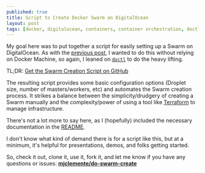 ```yaml
---
published: true
title: Script to Create Docker Swarm on DigitalOcean
layout: post
tags: [docker, digitalocean, containers, container orchestration, doctl]
---
```

My goal here was to put together a script for easily setting up a Swarm on DigitalOcean. As with the [previous post](/2019/03/04/script-docker-host-creation-digitalocean-doctl.html), I wanted to do this without relying on Docker Machine, so again, I leaned on [`doctl`](https://github.com/digitalocean/doctl) to do the heavy lifting.
<!--more-->

TL;DR: [Get the Swarm Creation Script on GitHub](https://github.com/mjclemente/do-swarm-create)

The resulting script provides some basic configuration options (Droplet size, number of masters/workers, etc) and automates the Swarm creation process. It strikes a balance between the simplicity/drudgery of creating a Swarm manually and the complexity/power of using a tool like [Terraform](https://www.terraform.io/) to manage infrastructure.

There's not a lot more to say here, as I (hopefully) included the necessary documentation in the [README](https://github.com/mjclemente/do-swarm-create).

I don't know what kind of demand there is for a script like this, but at a minimum, it's helpful for presentations, demos, and folks getting started.

So, check it out, clone it, use it, fork it, and let me know if you have any questions or issues: [**mjclemente/do-swarm-create**](https://github.com/mjclemente/do-swarm-create)